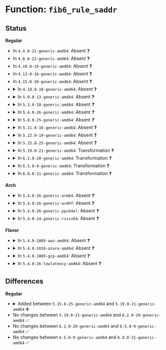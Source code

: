# Function: <code>fib6_rule_saddr</code>

## Status
<b>Regular</b>
<ul>
<li>
In <code>4.4.0-21-generic-amd64</code>: Absent ❓
</li>
<li>
In <code>4.8.0-22-generic-amd64</code>: Absent ❓
</li>
<li>
In <code>4.10.0-19-generic-amd64</code>: Absent ❓
</li>
<li>
In <code>4.13.0-16-generic-amd64</code>: Absent ❓
</li>
<li>
In <code>4.15.0-20-generic-amd64</code>: Absent ❓
</li>
<li>
<details>
<summary>In <code>4.18.0-10-generic-amd64</code>: Absent ❓</summary>

```json
{
  "name": "fib6_rule_saddr",
  "collision_type": "Unique Static",
  "inline_type": "Selective",
  "funcs": [
    {
      "addr": 18446744071588952762,
      "name": "fib6_rule_saddr",
      "external": false,
      "loc": "net/ipv6/fib6_rules.c:132",
      "file": "net/ipv6/fib6_rules.c",
      "inline": "not declared, inlined",
      "caller_inline": [
        "net/ipv6/fib6_rules.c:fib6_rule_action",
        "net/ipv6/fib6_rules.c:fib6_rule_action"
      ],
      "caller_func": [
        "net/ipv6/fib6_rules.c:fib6_rule_action",
        "net/ipv6/fib6_rules.c:fib6_rule_action"
      ]
    }
  ],
  "symbols": [
    {
      "addr": 18446744071588951792,
      "name": "fib6_rule_saddr.part.11",
      "section": ".text",
      "bind": "STB_LOCAL",
      "size": 239
    }
  ]
}
```
</details>
</li>
<li>
<details>
<summary>In <code>5.0.0-13-generic-amd64</code>: Absent ❓</summary>

```json
{
  "name": "fib6_rule_saddr",
  "collision_type": "Unique Static",
  "inline_type": "Selective",
  "funcs": [
    {
      "addr": 18446744071589176293,
      "name": "fib6_rule_saddr",
      "external": false,
      "loc": "net/ipv6/fib6_rules.c:132",
      "file": "net/ipv6/fib6_rules.c",
      "inline": "not declared, inlined",
      "caller_inline": [
        "net/ipv6/fib6_rules.c:fib6_rule_action",
        "net/ipv6/fib6_rules.c:fib6_rule_action"
      ],
      "caller_func": [
        "net/ipv6/fib6_rules.c:fib6_rule_action",
        "net/ipv6/fib6_rules.c:fib6_rule_action"
      ]
    }
  ],
  "symbols": [
    {
      "addr": 18446744071589175808,
      "name": "fib6_rule_saddr.part.12",
      "section": ".text",
      "bind": "STB_LOCAL",
      "size": 239
    }
  ]
}
```
</details>
</li>
<li>
<details>
<summary>In <code>5.3.0-18-generic-amd64</code>: Absent ❓</summary>

```json
{
  "name": "fib6_rule_saddr",
  "collision_type": "Unique Static",
  "inline_type": "Selective",
  "funcs": [
    {
      "addr": 18446744071589629872,
      "name": "fib6_rule_saddr",
      "external": false,
      "loc": "net/ipv6/fib6_rules.c:128",
      "file": "net/ipv6/fib6_rules.c",
      "inline": "not declared, inlined",
      "caller_inline": [
        "net/ipv6/fib6_rules.c:fib6_rule_action",
        "net/ipv6/fib6_rules.c:fib6_rule_action"
      ],
      "caller_func": [
        "net/ipv6/fib6_rules.c:fib6_rule_action",
        "net/ipv6/fib6_rules.c:fib6_rule_action"
      ]
    }
  ],
  "symbols": [
    {
      "addr": 18446744071589629392,
      "name": "fib6_rule_saddr.part.0",
      "section": ".text",
      "bind": "STB_LOCAL",
      "size": 239
    }
  ]
}
```
</details>
</li>
<li>
<details>
<summary>In <code>5.4.0-26-generic-amd64</code>: Absent ❓</summary>

```json
{
  "name": "fib6_rule_saddr",
  "collision_type": "Unique Static",
  "inline_type": "Selective",
  "funcs": [
    {
      "addr": 18446744071589854112,
      "name": "fib6_rule_saddr",
      "external": false,
      "loc": "net/ipv6/fib6_rules.c:128",
      "file": "net/ipv6/fib6_rules.c",
      "inline": "not declared, inlined",
      "caller_inline": [
        "net/ipv6/fib6_rules.c:fib6_rule_action",
        "net/ipv6/fib6_rules.c:fib6_rule_action"
      ],
      "caller_func": [
        "net/ipv6/fib6_rules.c:fib6_rule_action",
        "net/ipv6/fib6_rules.c:fib6_rule_action"
      ]
    }
  ],
  "symbols": [
    {
      "addr": 18446744071589853632,
      "name": "fib6_rule_saddr.part.0",
      "section": ".text",
      "bind": "STB_LOCAL",
      "size": 239
    }
  ]
}
```
</details>
</li>
<li>
<details>
<summary>In <code>5.8.0-25-generic-amd64</code>: Absent ❓</summary>

```json
{
  "name": "fib6_rule_saddr",
  "collision_type": "Unique Static",
  "inline_type": "Selective",
  "funcs": [
    {
      "addr": 18446744071590881972,
      "name": "fib6_rule_saddr",
      "external": false,
      "loc": "net/ipv6/fib6_rules.c:129",
      "file": "net/ipv6/fib6_rules.c",
      "inline": "not declared, inlined",
      "caller_inline": [
        "net/ipv6/fib6_rules.c:fib6_rule_action",
        "net/ipv6/fib6_rules.c:fib6_rule_action"
      ],
      "caller_func": [
        "net/ipv6/fib6_rules.c:fib6_rule_action",
        "net/ipv6/fib6_rules.c:fib6_rule_action"
      ]
    }
  ],
  "symbols": [
    {
      "addr": 18446744071590880752,
      "name": "fib6_rule_saddr.part.0",
      "section": ".text",
      "bind": "STB_LOCAL",
      "size": 235
    }
  ]
}
```
</details>
</li>
<li>
<details>
<summary>In <code>5.11.0-16-generic-amd64</code>: Absent ❓</summary>

```json
{
  "name": "fib6_rule_saddr",
  "collision_type": "Unique Static",
  "inline_type": "Selective",
  "funcs": [
    {
      "addr": 18446744071590943249,
      "name": "fib6_rule_saddr",
      "external": false,
      "loc": "net/ipv6/fib6_rules.c:132",
      "file": "net/ipv6/fib6_rules.c",
      "inline": "not declared, inlined",
      "caller_inline": [
        "net/ipv6/fib6_rules.c:fib6_rule_action",
        "net/ipv6/fib6_rules.c:fib6_rule_action"
      ],
      "caller_func": [
        "net/ipv6/fib6_rules.c:fib6_rule_action",
        "net/ipv6/fib6_rules.c:fib6_rule_action"
      ]
    }
  ],
  "symbols": [
    {
      "addr": 18446744071590942016,
      "name": "fib6_rule_saddr.part.0",
      "section": ".text",
      "bind": "STB_LOCAL",
      "size": 235
    }
  ]
}
```
</details>
</li>
<li>
<details>
<summary>In <code>5.13.0-19-generic-amd64</code>: Absent ❓</summary>

```json
{
  "name": "fib6_rule_saddr",
  "collision_type": "Unique Static",
  "inline_type": "Selective",
  "funcs": [
    {
      "addr": 18446744071590873195,
      "name": "fib6_rule_saddr",
      "external": false,
      "loc": "net/ipv6/fib6_rules.c:132",
      "file": "net/ipv6/fib6_rules.c",
      "inline": "not declared, inlined",
      "caller_inline": [
        "net/ipv6/fib6_rules.c:fib6_rule_action",
        "net/ipv6/fib6_rules.c:fib6_rule_action"
      ],
      "caller_func": [
        "net/ipv6/fib6_rules.c:fib6_rule_action",
        "net/ipv6/fib6_rules.c:fib6_rule_action"
      ]
    }
  ],
  "symbols": [
    {
      "addr": 18446744071590871936,
      "name": "fib6_rule_saddr.part.0",
      "section": ".text",
      "bind": "STB_LOCAL",
      "size": 239
    }
  ]
}
```
</details>
</li>
<li>
<details>
<summary>In <code>5.15.0-25-generic-amd64</code>: Absent ❓</summary>

```json
{
  "name": "fib6_rule_saddr",
  "collision_type": "Unique Static",
  "inline_type": "Selective",
  "funcs": [
    {
      "addr": 18446744071591703467,
      "name": "fib6_rule_saddr",
      "external": false,
      "loc": "net/ipv6/fib6_rules.c:132",
      "file": "net/ipv6/fib6_rules.c",
      "inline": "not declared, inlined",
      "caller_inline": [
        "net/ipv6/fib6_rules.c:fib6_rule_action",
        "net/ipv6/fib6_rules.c:fib6_rule_action"
      ],
      "caller_func": [
        "net/ipv6/fib6_rules.c:fib6_rule_action",
        "net/ipv6/fib6_rules.c:fib6_rule_action"
      ]
    }
  ],
  "symbols": [
    {
      "addr": 18446744071591702192,
      "name": "fib6_rule_saddr.part.0",
      "section": ".text",
      "bind": "STB_LOCAL",
      "size": 260
    },
    {
      "addr": 18446744071592744096,
      "name": "fib6_rule_saddr.part.0.cold",
      "section": ".text",
      "bind": "STB_LOCAL",
      "size": 39
    }
  ]
}
```
</details>
</li>
<li>
<details>
<summary>In <code>5.19.0-21-generic-amd64</code>: Transformation ❓</summary>

```c
int fib6_rule_saddr(struct net * net, struct fib_rule * rule, int flags, struct flowi6 * flp6, const struct net_device * dev)
```

```json
{
  "name": "fib6_rule_saddr",
  "collision_type": "Unique Static",
  "inline_type": "No",
  "funcs": [
    {
      "addr": 0,
      "name": "fib6_rule_saddr",
      "external": false,
      "loc": "net/ipv6/fib6_rules.c:133",
      "file": "net/ipv6/fib6_rules.c",
      "inline": "seen, unknown",
      "caller_inline": [],
      "caller_func": [
        "net/ipv6/fib6_rules.c:fib6_rule_action",
        "net/ipv6/fib6_rules.c:fib6_rule_action"
      ]
    }
  ],
  "symbols": [
    {
      "addr": 18446744071593401808,
      "name": "fib6_rule_saddr",
      "section": ".text",
      "bind": "STB_LOCAL",
      "size": 319
    },
    {
      "addr": 18446744071594630749,
      "name": "fib6_rule_saddr.cold",
      "section": ".text",
      "bind": "STB_LOCAL",
      "size": 23
    }
  ]
}
```
</details>
</li>
<li>
<details>
<summary>In <code>6.2.0-20-generic-amd64</code>: Transformation ❓</summary>

```c
int fib6_rule_saddr(struct net * net, struct fib_rule * rule, int flags, struct flowi6 * flp6, const struct net_device * dev)
```

```json
{
  "name": "fib6_rule_saddr",
  "collision_type": "Unique Static",
  "inline_type": "No",
  "funcs": [
    {
      "addr": 0,
      "name": "fib6_rule_saddr",
      "external": false,
      "loc": "net/ipv6/fib6_rules.c:133",
      "file": "net/ipv6/fib6_rules.c",
      "inline": "seen, unknown",
      "caller_inline": [],
      "caller_func": [
        "net/ipv6/fib6_rules.c:fib6_rule_action",
        "net/ipv6/fib6_rules.c:fib6_rule_action"
      ]
    }
  ],
  "symbols": [
    {
      "addr": 18446744071595311856,
      "name": "fib6_rule_saddr",
      "section": ".text",
      "bind": "STB_LOCAL",
      "size": 319
    },
    {
      "addr": 18446744071596364293,
      "name": "fib6_rule_saddr.cold",
      "section": ".text",
      "bind": "STB_LOCAL",
      "size": 23
    }
  ]
}
```
</details>
</li>
<li>
<details>
<summary>In <code>6.5.0-9-generic-amd64</code>: Transformation ❓</summary>

```c
int fib6_rule_saddr(struct net * net, struct fib_rule * rule, int flags, struct flowi6 * flp6, const struct net_device * dev)
```

```json
{
  "name": "fib6_rule_saddr",
  "collision_type": "Unique Static",
  "inline_type": "No",
  "funcs": [
    {
      "addr": 0,
      "name": "fib6_rule_saddr",
      "external": false,
      "loc": "net/ipv6/fib6_rules.c:133",
      "file": "net/ipv6/fib6_rules.c",
      "inline": "seen, unknown",
      "caller_inline": [],
      "caller_func": [
        "net/ipv6/fib6_rules.c:fib6_rule_action",
        "net/ipv6/fib6_rules.c:fib6_rule_action"
      ]
    }
  ],
  "symbols": [
    {
      "addr": 18446744071595707024,
      "name": "fib6_rule_saddr",
      "section": ".text",
      "bind": "STB_LOCAL",
      "size": 319
    },
    {
      "addr": 18446744071596892351,
      "name": "fib6_rule_saddr.cold",
      "section": ".text",
      "bind": "STB_LOCAL",
      "size": 23
    }
  ]
}
```
</details>
</li>
<li>
<details>
<summary>In <code>6.8.0-31-generic-amd64</code>: Transformation ❓</summary>

```c
int fib6_rule_saddr(struct net * net, struct fib_rule * rule, int flags, struct flowi6 * flp6, const struct net_device * dev)
```

```json
{
  "name": "fib6_rule_saddr",
  "collision_type": "Unique Static",
  "inline_type": "No",
  "funcs": [
    {
      "addr": 0,
      "name": "fib6_rule_saddr",
      "external": false,
      "loc": "net/ipv6/fib6_rules.c:133",
      "file": "net/ipv6/fib6_rules.c",
      "inline": "seen, unknown",
      "caller_inline": [],
      "caller_func": [
        "net/ipv6/fib6_rules.c:fib6_rule_action",
        "net/ipv6/fib6_rules.c:fib6_rule_action"
      ]
    }
  ],
  "symbols": [
    {
      "addr": 18446744071596555216,
      "name": "fib6_rule_saddr",
      "section": ".text",
      "bind": "STB_LOCAL",
      "size": 319
    },
    {
      "addr": 18446744071597817051,
      "name": "fib6_rule_saddr.cold",
      "section": ".text",
      "bind": "STB_LOCAL",
      "size": 23
    }
  ]
}
```
</details>
</li>
</ul>
<b>Arch</b>
<ul>
<li>
<details>
<summary>In <code>5.4.0-26-generic-arm64</code>: Absent ❓</summary>

```json
{
  "name": "fib6_rule_saddr",
  "collision_type": "Unique Static",
  "inline_type": "Selective",
  "funcs": [
    {
      "addr": 18446603336503570948,
      "name": "fib6_rule_saddr",
      "external": false,
      "loc": "net/ipv6/fib6_rules.c:128",
      "file": "net/ipv6/fib6_rules.c",
      "inline": "not declared, inlined",
      "caller_inline": [
        "net/ipv6/fib6_rules.c:fib6_rule_action",
        "net/ipv6/fib6_rules.c:fib6_rule_action"
      ],
      "caller_func": [
        "net/ipv6/fib6_rules.c:fib6_rule_action",
        "net/ipv6/fib6_rules.c:fib6_rule_action"
      ]
    }
  ],
  "symbols": [
    {
      "addr": 18446603336503570424,
      "name": "fib6_rule_saddr.part.0",
      "section": ".text",
      "bind": "STB_LOCAL",
      "size": 248
    }
  ]
}
```
</details>
</li>
<li>
<details>
<summary>In <code>5.4.0-26-generic-armhf</code>: Absent ❓</summary>

```json
{
  "name": "fib6_rule_saddr",
  "collision_type": "Unique Static",
  "inline_type": "Selective",
  "funcs": [
    {
      "addr": 3236218220,
      "name": "fib6_rule_saddr",
      "external": false,
      "loc": "net/ipv6/fib6_rules.c:128",
      "file": "net/ipv6/fib6_rules.c",
      "inline": "not declared, inlined",
      "caller_inline": [
        "net/ipv6/fib6_rules.c:fib6_rule_action",
        "net/ipv6/fib6_rules.c:fib6_rule_action"
      ],
      "caller_func": [
        "net/ipv6/fib6_rules.c:fib6_rule_action",
        "net/ipv6/fib6_rules.c:fib6_rule_action"
      ]
    }
  ],
  "symbols": [
    {
      "addr": 3236217708,
      "name": "fib6_rule_saddr.part.0",
      "section": ".text",
      "bind": "STB_LOCAL",
      "size": 256
    }
  ]
}
```
</details>
</li>
<li>
<details>
<summary>In <code>5.4.0-26-generic-ppc64el</code>: Absent ❓</summary>

```json
{
  "name": "fib6_rule_saddr",
  "collision_type": "Unique Static",
  "inline_type": "Selective",
  "funcs": [
    {
      "addr": 13835058055297373640,
      "name": "fib6_rule_saddr",
      "external": false,
      "loc": "net/ipv6/fib6_rules.c:128",
      "file": "net/ipv6/fib6_rules.c",
      "inline": "not declared, inlined",
      "caller_inline": [
        "net/ipv6/fib6_rules.c:fib6_rule_action",
        "net/ipv6/fib6_rules.c:fib6_rule_action"
      ],
      "caller_func": [
        "net/ipv6/fib6_rules.c:fib6_rule_action",
        "net/ipv6/fib6_rules.c:fib6_rule_action"
      ]
    }
  ],
  "symbols": [
    {
      "addr": 13835058055297372320,
      "name": "fib6_rule_saddr.part.0",
      "section": ".text",
      "bind": "STB_LOCAL",
      "size": 312
    }
  ]
}
```
</details>
</li>
<li>
<details>
<summary>In <code>5.4.0-24-generic-riscv64</code>: Absent ❓</summary>

```json
{
  "name": "fib6_rule_saddr",
  "collision_type": "Unique Static",
  "inline_type": "Selective",
  "funcs": [
    {
      "addr": 18446743936279528030,
      "name": "fib6_rule_saddr",
      "external": false,
      "loc": "net/ipv6/fib6_rules.c:128",
      "file": "net/ipv6/fib6_rules.c",
      "inline": "not declared, inlined",
      "caller_inline": [
        "net/ipv6/fib6_rules.c:fib6_rule_action",
        "net/ipv6/fib6_rules.c:fib6_rule_action"
      ],
      "caller_func": [
        "net/ipv6/fib6_rules.c:fib6_rule_action",
        "net/ipv6/fib6_rules.c:fib6_rule_action"
      ]
    }
  ],
  "symbols": [
    {
      "addr": 18446743936279527582,
      "name": "fib6_rule_saddr.part.0",
      "section": ".text",
      "bind": "STB_LOCAL",
      "size": 236
    }
  ]
}
```
</details>
</li>
</ul>
<b>Flavor</b>
<ul>
<li>
<details>
<summary>In <code>5.4.0-1009-aws-amd64</code>: Absent ❓</summary>

```json
{
  "name": "fib6_rule_saddr",
  "collision_type": "Unique Static",
  "inline_type": "Selective",
  "funcs": [
    {
      "addr": 18446744071589458480,
      "name": "fib6_rule_saddr",
      "external": false,
      "loc": "net/ipv6/fib6_rules.c:128",
      "file": "net/ipv6/fib6_rules.c",
      "inline": "not declared, inlined",
      "caller_inline": [
        "net/ipv6/fib6_rules.c:fib6_rule_action",
        "net/ipv6/fib6_rules.c:fib6_rule_action"
      ],
      "caller_func": [
        "net/ipv6/fib6_rules.c:fib6_rule_action",
        "net/ipv6/fib6_rules.c:fib6_rule_action"
      ]
    }
  ],
  "symbols": [
    {
      "addr": 18446744071589458000,
      "name": "fib6_rule_saddr.part.0",
      "section": ".text",
      "bind": "STB_LOCAL",
      "size": 239
    }
  ]
}
```
</details>
</li>
<li>
<details>
<summary>In <code>5.4.0-1010-azure-amd64</code>: Absent ❓</summary>

```json
{
  "name": "fib6_rule_saddr",
  "collision_type": "Unique Static",
  "inline_type": "Selective",
  "funcs": [
    {
      "addr": 18446744071589183472,
      "name": "fib6_rule_saddr",
      "external": false,
      "loc": "net/ipv6/fib6_rules.c:128",
      "file": "net/ipv6/fib6_rules.c",
      "inline": "not declared, inlined",
      "caller_inline": [
        "net/ipv6/fib6_rules.c:fib6_rule_action",
        "net/ipv6/fib6_rules.c:fib6_rule_action"
      ],
      "caller_func": [
        "net/ipv6/fib6_rules.c:fib6_rule_action",
        "net/ipv6/fib6_rules.c:fib6_rule_action"
      ]
    }
  ],
  "symbols": [
    {
      "addr": 18446744071589182992,
      "name": "fib6_rule_saddr.part.0",
      "section": ".text",
      "bind": "STB_LOCAL",
      "size": 239
    }
  ]
}
```
</details>
</li>
<li>
<details>
<summary>In <code>5.4.0-1009-gcp-amd64</code>: Absent ❓</summary>

```json
{
  "name": "fib6_rule_saddr",
  "collision_type": "Unique Static",
  "inline_type": "Selective",
  "funcs": [
    {
      "addr": 18446744071589895344,
      "name": "fib6_rule_saddr",
      "external": false,
      "loc": "net/ipv6/fib6_rules.c:128",
      "file": "net/ipv6/fib6_rules.c",
      "inline": "not declared, inlined",
      "caller_inline": [
        "net/ipv6/fib6_rules.c:fib6_rule_action",
        "net/ipv6/fib6_rules.c:fib6_rule_action"
      ],
      "caller_func": [
        "net/ipv6/fib6_rules.c:fib6_rule_action",
        "net/ipv6/fib6_rules.c:fib6_rule_action"
      ]
    }
  ],
  "symbols": [
    {
      "addr": 18446744071589894864,
      "name": "fib6_rule_saddr.part.0",
      "section": ".text",
      "bind": "STB_LOCAL",
      "size": 239
    }
  ]
}
```
</details>
</li>
<li>
<details>
<summary>In <code>5.4.0-26-lowlatency-amd64</code>: Absent ❓</summary>

```json
{
  "name": "fib6_rule_saddr",
  "collision_type": "Unique Static",
  "inline_type": "Selective",
  "funcs": [
    {
      "addr": 18446744071589947664,
      "name": "fib6_rule_saddr",
      "external": false,
      "loc": "net/ipv6/fib6_rules.c:128",
      "file": "net/ipv6/fib6_rules.c",
      "inline": "not declared, inlined",
      "caller_inline": [
        "net/ipv6/fib6_rules.c:fib6_rule_action",
        "net/ipv6/fib6_rules.c:fib6_rule_action"
      ],
      "caller_func": [
        "net/ipv6/fib6_rules.c:fib6_rule_action",
        "net/ipv6/fib6_rules.c:fib6_rule_action"
      ]
    }
  ],
  "symbols": [
    {
      "addr": 18446744071589947184,
      "name": "fib6_rule_saddr.part.0",
      "section": ".text",
      "bind": "STB_LOCAL",
      "size": 239
    }
  ]
}
```
</details>
</li>
</ul>

## Differences
<b>Regular</b>
<ul>
<li>
<details>
<summary>Added between <code>5.15.0-25-generic-amd64</code> and <code>5.19.0-21-generic-amd64</code> ➕</summary>

```c
int fib6_rule_saddr(struct net * net, struct fib_rule * rule, int flags, struct flowi6 * flp6, const struct net_device * dev)
```
</details>
</li>
<li>
No changes between <code>5.19.0-21-generic-amd64</code> and <code>6.2.0-20-generic-amd64</code> ✅
</li>
<li>
No changes between <code>6.2.0-20-generic-amd64</code> and <code>6.5.0-9-generic-amd64</code> ✅
</li>
<li>
No changes between <code>6.5.0-9-generic-amd64</code> and <code>6.8.0-31-generic-amd64</code> ✅
</li>
</ul>
